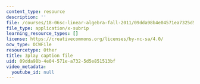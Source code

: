 ```yaml
---
content_type: resource
description: ''
file: /courses/18-06sc-linear-algebra-fall-2011/09dda98b4e04571ea7325d5e851513bf_hSRcHTafkjE.vtt
file_type: application/x-subrip
learning_resource_types: []
license: https://creativecommons.org/licenses/by-nc-sa/4.0/
ocw_type: OCWFile
resourcetype: Other
title: 3play caption file
uid: 09dda98b-4e04-571e-a732-5d5e851513bf
video_metadata:
  youtube_id: null
---
```

